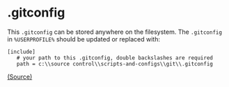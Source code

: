 # .gitconfig

This `.gitconfig` can be stored anywhere on the filesystem. The `.gitconfig` in `%USERPROFILE%` should be updated or replaced with:

```gitconfig
[include]
   # your path to this .gitconfig, double backslashes are required
   path = c:\\source control\\scripts-and-configs\\git\\.gitconfig
```

[(Source)](https://stackoverflow.com/a/37755334)

